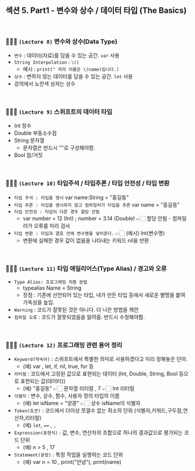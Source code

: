 ## 섹션 5. Part1 - 변수와 상수 / 데이터 타입 (The Basics)

<br/>

### 👩🏻‍💻 `(Lecture 8)` 변수와 상수(Data Type)

- `변수` : 데이터(자료)를 담을 수 있는 공간. `var` 사용
- `String Interpolation` : `\()`
  - 예시 : `print(" 저의 이름은 \(name)입니다.)`
- `상수` : 변하지 않는 데이터를 담을 수 있는 공간. `let` 사용
- 강의에서 노란색 상자는 상수

<br/>

### 👩🏻‍💻 `(Lecture 9)` 스위프트의 데이터 타입

- Int 정수
- Double 부동소수점
- String 문자열
  - 문자열은 반드시 ""로 구성해야함.
- Bool 참/거짓

<br/>

### 👩🏻‍💻 `(Lecture 10)` 타입주석 / 타입추론 / 타입 안전성 / 타입 변환

- `타입 주석 : 타입을 명시` var name:String = "홍길동"
- `타입 추론 : 타입을 명시하지 않고 컴파일러가 타입을 추론` var name = "홍길동"
- `타입 안전성 : 타입이 다른 경우 할당 안됨`
  - var number = 12 (Int) ; number = 3.14 (Double) 👉🏻 할당 안됨 - 컴파일러가 오류를 미리 검사
- `타입 변환 : 타입과 괄호 안에 변수명을 넣어준다.` 👉🏻 (예시) Int(변수명)
  - 변환에 실패한 경우 값이 없음을 나타내는 키워드 nil을 반환

<br/>

### 👩🏻‍💻 `(Lecture 11)` 타입 애일리어스(Type Alias) / 경고와 오류

- `Type Alias: 프로그래밍 치환 문법`
  - typealias Name = String
  - 장점 : 기존에 선언되어 있는 타입, 내가 만든 타입 등에서 새로운 별명을 붙여 가독성을 높임.
- `Warning` : 코드가 잘못된 것은 아니다. 더 나은 방법을 제안
- `컴파일 오류` : 코드가 잘못되었음을 알려줌. 반드시 수정해야함.

<br/>

### 👩🏻‍💻 `(Lecture 12)` 프로그래밍 관련 용어 정리

- `Keyword(약속어)` : 스위프트에서 특별한 의미로 사용하겠다고 미리 정해놓은 단어.
  - (예) var , let, if, nil, true, for 등
- `리터럴` : 코드에서 고정된 값으로 표현되는 데이터 (Int, Double, String, Bool 등으로 표현되는 값(데이터))
  - (예) "홍길동" 👉🏻 문자열 리터럴 , 7 👉🏻 Int 리터럴
- `식별자` : 변수, 상수, 함수, 사용자 정의 타입의 이름
  - (예) let isName = "양콩" 👉🏻 상수 isName이 식별자
- `Token(토큰)` : 코드에서 더이상 쪼갤수 없는 최소의 단위 (식별자,키워드,구두점,연산자,리터럴)
  - (예) `let`, `==` , `,`
- `Expression(표현식)` : 값, 변수, 연산자의 조합으로 하나의 결과값으로 평가되는 코드 단위
  - (예) n > 5 , 17
- `Statement(문장)` : 특정 작업을 실행하는 코드 단위
  - (예) var n = 10 , print("안녕"), print(name)
